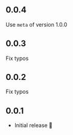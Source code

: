 ## 0.0.4

Use `meta` of version 1.0.0

## 0.0.3

Fix typos

## 0.0.2

Fix typos

## 0.0.1

- Initial release 🐣